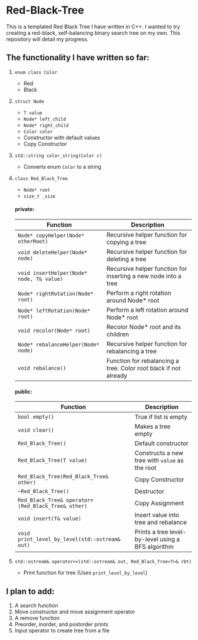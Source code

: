 # Red-Black-Tree
This is a templated Red Black Tree I have written in C++. I wanted to try creating a red-black, self-balancing binary search tree on my own. This repository will detail my progress. 

## The functionality I have written so far:
  1. `enum class Color`
     * Red
     * Black
  2. `struct Node`
     * `T value`
     * `Node* left_child`
     * `Node* right_child` 
     * `Color color`
     * Constructor with default values
     * Copy Constructor
  3. `std::string color_string(Color c)`
     - Converts enum `Color` to a string
  4. `class Red_Black_Tree`
     * `Node* root`
     * `size_t _size`
     
     #### private:
        | Function                                  | Description                                                      |
        |-------------------------------------------|------------------------------------------------------------------|
        | `Node* copyHelper(Node* otherRoot)`       | Recursive helper function for copying a tree                     |
        | `void deleteHelper(Node* node)`           | Recursive helper function for deleting a tree                    |
        | `void insertHelper(Node* node, T& value)` | Recursive helper function for inserting a new node into a tree   |
        | `Node* rightRotation(Node* root)`         | Perform a right rotation around Node* root                       |
        | `Node* leftRotation(Node* root)`          | Perform a left rotation around Node* root                        |
        | `void recolor(Node* root)`                | Recolor Node* root and its children                              |
        | `Node* rebalanceHelper(Node* node)`       | Recursive helper function for rebalancing a tree                 |
        | `void rebalance()`                        | Function for rebalancing a tree. Color root black if not already |
     
     #### public:
        | Function                                           | Description                                             |
        |----------------------------------------------------|---------------------------------------------------------|
        | `bool empty()`                                     | True if list is empty                                   |
        | `void clear()`                                     | Makes a tree empty                                      |
        | `Red_Black_Tree()`                                 | Default constructor                                     |
        | `Red_Black_Tree(T value)`                          | Constructs a new tree with `value` as the root          |
        | `Red_Black_Tree(Red_Black_Tree& other)`            | Copy Constructor                                        |
        | `~Red_Black_Tree()`                                | Destructor                                              |
        | `Red_Black_Tree& operator=(Red_Black_Tree& other)` | Copy Assignment                                         |
        | `void insert(T& value)`                            | Insert value into tree and rebalance                    |
        | `void print_level_by_level(std::ostream& out)`     | Prints a tree level-by-level using a BFS algorithm      |
   
   5. `std::ostream& operator<<(std::ostream& out, Red_Black_Tree<T>& rbt)`
      - Print function for tree (Uses `print_level_by_level`)
  
## I plan to add:
  1. A search function
  2. Move constructor and move assignment operator
  3. A remove function
  4. Preorder, inorder, and postorder prints
  5. Input operator to create tree from a file
